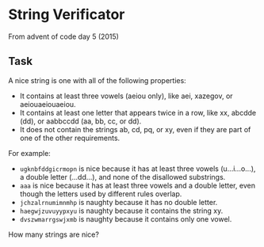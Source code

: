 # String Verificator

From advent of code day 5 (2015)

## Task

A nice string is one with all of the following properties:

-   It contains at least three vowels (aeiou only), like aei, xazegov, or aeiouaeiouaeiou.
-   It contains at least one letter that appears twice in a row, like xx, abcdde (dd), or aabbccdd (aa, bb, cc, or dd).
-   It does not contain the strings ab, cd, pq, or xy, even if they are part of one of the other requirements.

For example:

-   `ugknbfddgicrmopn` is nice because it has at least three vowels (u...i...o...), a double letter (...dd...), and none of the disallowed substrings.
-   `aaa` is nice because it has at least three vowels and a double letter, even though the letters used by different rules overlap.
-   `jchzalrnumimnmhp` is naughty because it has no double letter.
-   `haegwjzuvuyypxyu` is naughty because it contains the string xy.
-   `dvszwmarrgswjxmb` is naughty because it contains only one vowel.

How many strings are nice?
